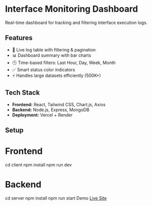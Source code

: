 # Interface Monitoring Dashboard

Real-time dashboard for tracking and filtering interface execution logs.

## Features

- 🧪 Live log table with filtering & pagination
- 📊 Dashboard summary with bar charts
- 🕒 Time-based filters: Last Hour, Day, Week, Month
- ✅ Smart status color indicators
- ⚡ Handles large datasets efficiently (500K+)

## Tech Stack

- **Frontend:** React, Tailwind CSS, Chart.js, Axios
- **Backend:** Node.js, Express, MongoDB
- **Deployment:** Vercel + Render

## Setup

# Frontend
cd client
npm install
npm run dev

# Backend
cd server
npm install
npm run start
Demo
[Live Site](https://hr-interface-monitor-vert.vercel.app/)
